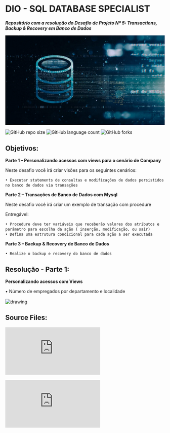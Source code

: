 # DIO - SQL DATABASE SPECIALIST

***Repositório com a resolução do Desafio de Projeto Nº 5: Transactions, Backup & Recovery em Banco de Dados***

<img src="images/database_data.png" align='center' alt="drawing" width="900" heigth="551"/>


![GitHub repo size](https://img.shields.io/github/repo-size/adricbarros/DIO-SQL-Database-Specialist?style=for-the-badge)
![GitHub language count](https://img.shields.io/github/languages/count/adricbarros/DIO-SQL-Database-Specialist?style=for-the-badge)
![GitHub forks](https://img.shields.io/github/forks/adricbarros/DIO-SQL-Database-Specialist?style=for-the-badge)


## Objetivos:


**Parte 1 – Personalizando acessos com views para o cenário de Company**

Neste desafio você irá criar visões para os seguintes cenários:

    • Executar statements de consultas e modificações de dados persistidos no banco de dados via transações



**Parte 2 – Transações de Banco de Dados com Mysql**

Neste desafio você irá criar um exemplo de transação com procedure

Entregável: 

    • Procedure deve ter variáveis que receberão valores dos atributos e parâmetro para escolha da ação ( inserção, modificação, ou sair)
    • Defina uma estrutura condicional para cada ação a ser executada 

    
**Parte 3 – Backup & Recovery de Banco de Dados**

    • Realize o backup e recovery do banco de dados


## **Resolução - Parte 1:**

**Personalizando acessos com Views**

• Número de empregados por departamento e localidade

<img src="images/employee_location.png" align='center' alt="drawing" width="246" heigth="130"/>



## Source Files:
  
![SQL Create Views Script](https://github.com/adricbarros/DIO-SQL-Database-Specialist/blob/main/DP4/src/Company-Create_Views.sql)

![SQL Create Triggers Script](https://github.com/adricbarros/DIO-SQL-Database-Specialist/blob/main/DP4/src/Company-Create_Triggers.sql)

